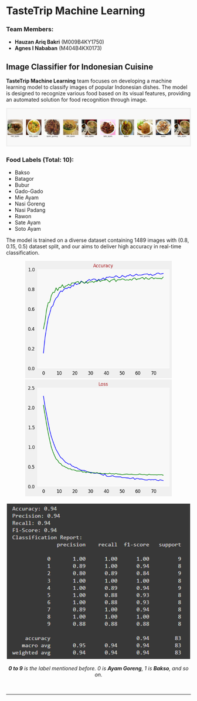 # TasteTrip Machine Learning

### Team Members:
- **Hauzan Ariq Bakri** (M009B4KY1750)
- **Agnes I Nababan** (M404B4KX0173)

## Image Classifier for Indonesian Cuisine

**TasteTrip Machine Learning** team focuses on developing a machine learning model to classify images of popular Indonesian dishes. The model is designed to recognize various food based on its visual features, providing an automated solution for food recognition through image.

![inference](./img/download.png)

### Food Labels (Total: 10):
- Bakso
- Batagor
- Bubur
- Gado-Gado
- Mie Ayam
- Nasi Goreng
- Nasi Padang
- Rawon
- Sate Ayam
- Soto Ayam

The model is trained on a diverse dataset containing 1489 images with (0.8, 0.15, 0.5) dataset split, and our aims to deliver high accuracy in real-time classification.

<div align="center">
    <img src="./img/accuracy.png" alt="conf matrix" width="400">
    <img src="./img/loss.png" alt="conf matrix" width="400">
</div>

<br/>

<div align="center">
    <img src="./img/metrics.png" alt="conf matrix" width="500">
    <p>
        <i><strong>0 to 9</strong> is the label mentioned before. 0 is <strong>Ayam Goreng</strong>, 1 is <strong>Bakso</strong>, and so on.</i>
    </p>
</div>

<br/>

---

